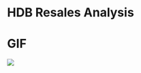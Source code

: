 # HDB Resales Analysis 
# GIF 

![](https://github.com/Tam0520/Python-Programming-Data-Visualization-Projects-/HDB_Resales_Analysis.gif)
